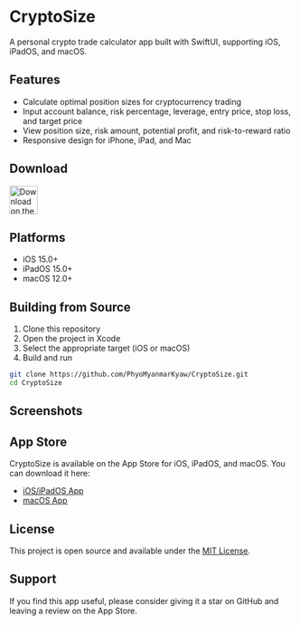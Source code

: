 # CryptoSize

A personal crypto trade calculator app built with SwiftUI, supporting iOS, iPadOS, and macOS.

## Features

- Calculate optimal position sizes for cryptocurrency trading
- Input account balance, risk percentage, leverage, entry price, stop loss, and target price
- View position size, risk amount, potential profit, and risk-to-reward ratio
- Responsive design for iPhone, iPad, and Mac

## Download

<a href="https://apps.apple.com/app/idYOUR_APP_ID" target="_blank">
  <img src="https://developer.apple.com/assets/elements/badges/download-on-the-app-store.svg" alt="Download on the App Store" height="50">
</a>

## Platforms

- iOS 15.0+
- iPadOS 15.0+
- macOS 12.0+

## Building from Source

1. Clone this repository
2. Open the project in Xcode
3. Select the appropriate target (iOS or macOS)
4. Build and run

```bash
git clone https://github.com/PhyoMyanmarKyaw/CryptoSize.git
cd CryptoSize
```

## Screenshots

<p align="center">
  <!-- Add your screenshots here once you have them -->
  <!-- Example: -->
  <!-- <img src="Screenshots/iphone.png" width="200" alt="iPhone Screenshot"> -->
  <!-- <img src="Screenshots/ipad.png" width="400" alt="iPad Screenshot"> -->
  <!-- <img src="Screenshots/mac.png" width="600" alt="macOS Screenshot"> -->
</p>

## App Store

CryptoSize is available on the App Store for iOS, iPadOS, and macOS. You can download it here:

- [iOS/iPadOS App](https://apps.apple.com/app/idYOUR_APP_ID)
- [macOS App](https://apps.apple.com/app/idYOUR_MAC_APP_ID)

## License

This project is open source and available under the [MIT License](https://github.com/PhyoMyanmarKyaw/cryptoSize?tab=MIT-1-ov-file).

## Support

If you find this app useful, please consider giving it a star on GitHub and leaving a review on the App Store.
